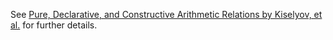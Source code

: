 See [Pure, Declarative, and Constructive Arithmetic Relations by Kiselyov, et al.](https://okmij.org/ftp/Prolog/Arithm/arithm.pdf) for further details.